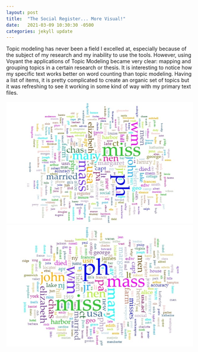 ```yaml
---
layout: post
title:  "The Social Register... More Visual!"
date:   2021-03-09 10:30:30 -0500
categories: jekyll update
---
```

Topic modeling has never been a field I excelled at, especially because of the subject of my research and my inability to use the tools. However, using Voyant the applications of Topic Modeling became very clear: mapping and grouping topics in a certain research or thesis. It is interesting to notice how my specific text works better on word counting than topic modeling.
Having a list of items, it is pretty complicated to create an organic set of topics but it was refreshing to see it working in some kind of way with my primary text files.
<br>
<br>
![image 1](../assets/img_text_mining/social_register_topmod_1918.jpg)
![image 2](../assets/img_text_mining/social_register_topmod_1919.jpg)
<br>
<br>

